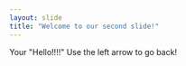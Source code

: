 ```yaml
---
layout: slide
title: "Welcome to our second slide!"
---
```

Your "Hello!!!!"
Use the left arrow to go back!
